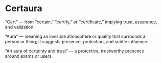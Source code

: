 # Certaura
“Cert” — from “certain,” “certify,” or “certificate,” implying trust, assurance, and validation.

“Aura” — meaning an invisible atmosphere or quality that surrounds a person or thing; it suggests presence, protection, and subtle influence.


“An aura of certainty and trust” — a protective, trustworthy presence around exams or users.

